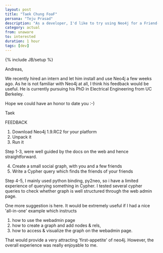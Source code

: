 ```yaml
---
layout: post
title: "Taek Chung FoaF"
persona: "Teju Prasad"
description: "As a developer, I'd like to try using Neo4j for a Friend-of-a-Friend query."
category: actual
from: unaware
to: interested
duration: 1 hour
tags: [dev]
---
```

{% include JB/setup %}

Andreas,

We recently hired an intern and let him install and use Neo4j a few weeks ago. As he is not familiar with Neo4j at all, I think his feedback would be useful. He is currently pursuing his PhD in Electrical Engineering from UC Berkeley.

Hope we could have an honor to date you :-)

Taek

FEEDBACK

1. Download Neo4j 1.9.RC2 for your platform
2. Unpack it
3. Run it

Step 1-3, were well guided by the docs on the web and hence straightforward.

4. Create a small social graph, with you and a few friends
5. Write a Cypher query which finds the friends of your friends

Step 4-5, I mainly used python binding, py2neo, so i have a limited experience of querying something in Cypher. I tested several cypher queries to check whether graph is well structured through the web admin page. 

One more suggestion is here. It would be extremely useful if I had a nice 'all-in-one' example which instructs 

1. how to use the webadmin page
2. how to create a graph and add nodes & rels, 
3. how to access & visualize the graph on the webadmin page. 

That would provide a very attracting 'first-appetite' of neo4j. However, the overall experience was really enjoyable to me.
